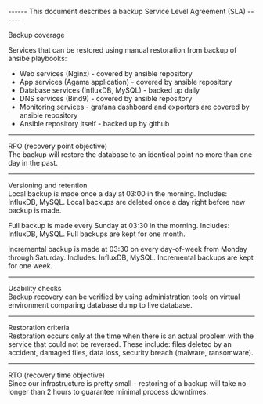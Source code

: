 ------ This document describes a backup Service Level Agreement (SLA) ------

Backup coverage

Services that can be restored using manual restoration from backup of ansibe playbooks:
- Web services (Nginx) - covered by ansible repository
- App services (Agama application) - covered by ansible repository
- Database services (InfluxDB, MySQL) - backed up daily 
- DNS services (Bind9) - covered by ansible repository
- Monitoring services - grafana dashboard and exporters are covered by ansible repository
- Ansible repository itself - backed up by github

------------------------------

RPO (recovery point objective)<br>
The backup will restore the database to an identical point no more than one day in the past.

------------------------

Versioning and retention<br>
Local backup is made once a day at 03:00 in the morning. Includes: InfluxDB, MySQL.
Local backups are deleted once a day right before new backup is made.

Full backup is made every Sunday at 03:30 in the morning. Includes: InfluxDB, MySQL.
Full backups are kept for one month.

Incremental backup is made at 03:30 on every day-of-week from Monday through Saturday. Includes: InfluxDB, MySQL.
Incremental backups are kept for one week.

----------------

Usability checks<br>
Backup recovery can be verified by using administration tools on virtual environment comparing database dump to live database. 

--------------------

Restoration criteria<br>
Restoration occurs only at the time when there is an actual problem with the service that could not be reversed. 
These include: files deleted by an accident, damaged files, data loss, security breach (malware, ransomware).

-----------------------------

RTO (recovery time objective)<br>
Since our infrastructure is pretty small - restoring of a backup will take no longer than 2 hours to guarantee minimal process downtimes.

